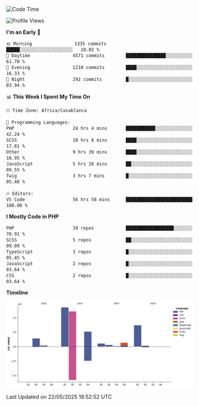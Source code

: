 <!--START_SECTION:waka-->
![Code Time](http://img.shields.io/badge/Code%20Time-6%2C022%20hrs%208%20mins-blue)

![Profile Views](http://img.shields.io/badge/Profile%20Views-0-blue)

**I'm an Early 🐤** 

```text
🌞 Morning                1335 commits        █████░░░░░░░░░░░░░░░░░░░░   18.02 % 
🌆 Daytime                4571 commits        ███████████████░░░░░░░░░░   61.70 % 
🌃 Evening                1210 commits        ████░░░░░░░░░░░░░░░░░░░░░   16.33 % 
🌙 Night                  292 commits         █░░░░░░░░░░░░░░░░░░░░░░░░   03.94 % 
```


📊 **This Week I Spent My Time On** 

```text
🕑︎ Time Zone: Africa/Casablanca

💬 Programming Languages: 
PHP                      24 hrs 4 mins       ███████████░░░░░░░░░░░░░░   42.24 % 
SCSS                     10 hrs 8 mins       ████░░░░░░░░░░░░░░░░░░░░░   17.81 % 
Other                    9 hrs 39 mins       ████░░░░░░░░░░░░░░░░░░░░░   16.95 % 
JavaScript               5 hrs 26 mins       ██░░░░░░░░░░░░░░░░░░░░░░░   09.55 % 
Twig                     3 hrs 7 mins        █░░░░░░░░░░░░░░░░░░░░░░░░   05.48 % 

🔥 Editors: 
VS Code                  56 hrs 58 mins      █████████████████████████   100.00 % 
```

**I Mostly Code in PHP** 

```text
PHP                      39 repos            ██████████████████░░░░░░░   70.91 % 
SCSS                     5 repos             ██░░░░░░░░░░░░░░░░░░░░░░░   09.09 % 
TypeScript               3 repos             █░░░░░░░░░░░░░░░░░░░░░░░░   05.45 % 
JavaScript               2 repos             █░░░░░░░░░░░░░░░░░░░░░░░░   03.64 % 
CSS                      2 repos             █░░░░░░░░░░░░░░░░░░░░░░░░   03.64 % 
```



**Timeline**

![Lines of Code chart](https://raw.githubusercontent.com/tahar-elgunaoui/tahar-elgunaoui/main/assets/bar_graph.png)


 Last Updated on 22/05/2025 18:52:52 UTC
<!--END_SECTION:waka-->
